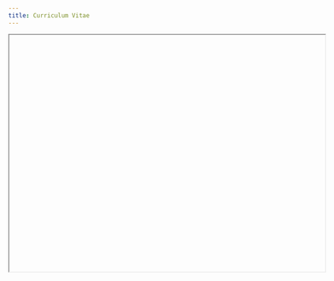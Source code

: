 ```yaml
---
title: Curriculum Vitae
---
```


<p style="text-align:center;">
<iframe src="" width="640" height="480" allow="autoplay"></iframe>
</p>
